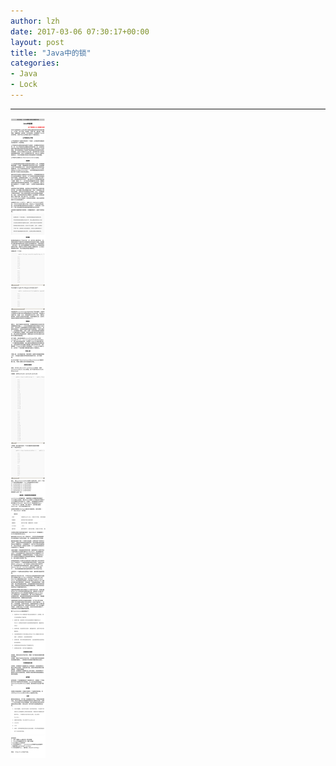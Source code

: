 ```yaml
---
author: lzh
date: 2017-03-06 07:30:17+00:00
layout: post
title: "Java中的锁"
categories:
- Java
- Lock
---
```


------

![](/media/pic/a1ab8e59jw1f3ymtanvntj20c86677wh.jpg) 